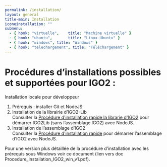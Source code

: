 ```yaml
---
permalink: /installation/
layout: general
title-main: Installation
iconeinstallation: ""
submenu:
  - { hook: "virtuelle",    title: "Machine virtuelle" }
  - { hook: "ubuntu",       title: "Linux-Ubuntu" }
  - { hook: "windows", title: "Windows" }
  - { hook: "telechargement", title: "Téléchargement" }
---
```


# Procédures d’installations possibles et supportées pour IGO2 :


Installation locale pour développeur

1. Prérequis : installer Git et NodeJS
2. Installation de la librairie d’IGO2-Lib  
   Consulter la [Procédure d'installation rapide la librarie d'IGO2](https://github.com/infra-geo-ouverte/igo2-lib#installation) pour        démarrer IGO2Lib (sans l’assemblage IGO2) avec NodeJS.
3. Installation de l’assemblage d’IGO2  
   Consulter la [Procédure d'installation rapide](https://github.com/infra-geo-ouverte/igo2#installation-et-d%C3%A9marrage) pour démarrer    l’assemblage d’IGO2 avec NodeJS.

Pour une version plus détaillée de la procédure d’installation avec les prérequis sous Windows voir ce document (lien vers doc Procedure_installation_IGO2_win_v1.pdf).
